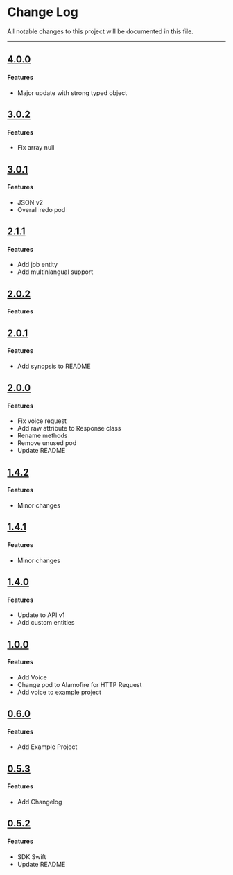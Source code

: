 # Change Log
All notable changes to this project will be documented in this file.

---

## [4.0.0](https://github.com/SAPConversationalAI/SDK-ios/releases/tag/3.0.2)

#### Features

* Major update with strong typed object

## [3.0.2](https://github.com/SAPConversationalAI/SDK-ios/releases/tag/3.0.2)

#### Features

* Fix array null

## [3.0.1](https://github.com/SAPConversationalAI/SDK-ios/releases/tag/3.0.1)

#### Features

* JSON v2
* Overall redo pod

## [2.1.1](https://github.com/SAPConversationalAI/SDK-ios/releases/tag/2.1.1)

#### Features

* Add job entity
* Add multinlangual support

## [2.0.2](https://github.com/SAPConversationalAI/SDK-ios/releases/tag/2.0.2)

#### Features

## [2.0.1](https://github.com/SAPConversationalAI/SDK-ios/releases/tag/2.0.1)

#### Features

* Add synopsis to README

## [2.0.0](https://github.com/SAPConversationalAI/SDK-ios/releases/tag/2.0.0)

#### Features

* Fix voice request
* Add raw attribute to Response class
* Rename methods
* Remove unused pod
* Update README

## [1.4.2](https://github.com/SAPConversationalAI/SDK-ios/releases/tag/1.4.2)

#### Features

* Minor changes

## [1.4.1](https://github.com/SAPConversationalAI/SDK-ios/releases/tag/1.4.1)

#### Features

* Minor changes

## [1.4.0](https://github.com/SAPConversationalAI/SDK-ios/releases/tag/1.4.0)

#### Features

* Update to API v1
* Add custom entities

## [1.0.0](https://github.com/SAPConversationalAI/SDK-ios/releases/tag/1.0.0)

#### Features

* Add Voice
* Change pod to Alamofire for HTTP Request
* Add voice to example project

## [0.6.0](https://github.com/SAPConversationalAI/SDK-ios/releases/tag/0.6.0)

#### Features

* Add Example Project

## [0.5.3](https://github.com/SAPConversationalAI/SDK-ios/releases/tag/0.5.3)

#### Features

* Add Changelog

## [0.5.2](https://github.com/SAPConversationalAI/SDK-ios/releases/tag/0.5.2)

#### Features

* SDK Swift
* Update README
